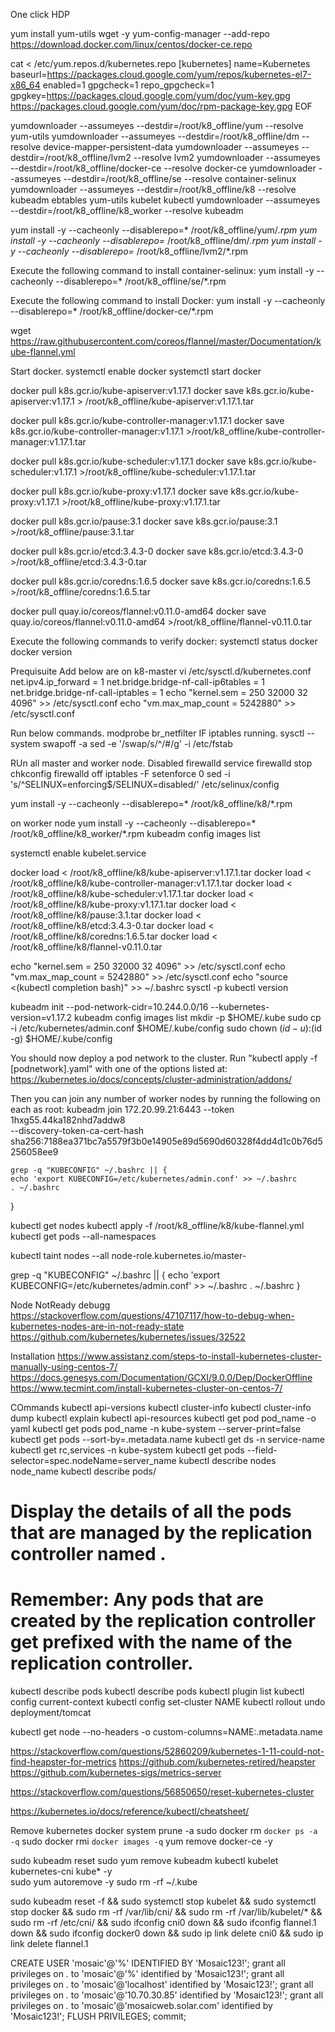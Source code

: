 One click HDP


yum install yum-utils wget  -y
yum-config-manager --add-repo \
https://download.docker.com/linux/centos/docker-ce.repo

cat <<EOF > /etc/yum.repos.d/kubernetes.repo
[kubernetes]
name=Kubernetes
baseurl=https://packages.cloud.google.com/yum/repos/kubernetes-el7-x86_64
enabled=1
gpgcheck=1
repo_gpgcheck=1
gpgkey=https://packages.cloud.google.com/yum/doc/yum-key.gpg https://packages.cloud.google.com/yum/doc/rpm-package-key.gpg
EOF

yumdownloader --assumeyes --destdir=/root/k8_offline/yum --resolve yum-utils
yumdownloader --assumeyes --destdir=/root/k8_offline/dm --resolve device-mapper-persistent-data
yumdownloader --assumeyes --destdir=/root/k8_offline/lvm2 --resolve lvm2
yumdownloader --assumeyes --destdir=/root/k8_offline/docker-ce --resolve docker-ce
yumdownloader --assumeyes --destdir=/root/k8_offline/se --resolve container-selinux
yumdownloader --assumeyes --destdir=/root/k8_offline/k8 --resolve  kubeadm ebtables yum-utils kubelet kubectl
yumdownloader --assumeyes --destdir=/root/k8_offline/k8_worker --resolve  kubeadm 

yum install -y --cacheonly --disablerepo=* /root/k8_offline/yum/*.rpm
yum install -y --cacheonly --disablerepo=* /root/k8_offline/dm/*.rpm
yum install -y --cacheonly --disablerepo=* /root/k8_offline/lvm2/*.rpm

Execute the following command to install container-selinux:
yum install -y --cacheonly --disablerepo=* /root/k8_offline/se/*.rpm

Execute the following command to install Docker:
yum install -y --cacheonly --disablerepo=* /root/k8_offline/docker-ce/*.rpm

wget https://raw.githubusercontent.com/coreos/flannel/master/Documentation/kube-flannel.yml





Start docker.
systemctl enable docker
systemctl start docker


docker pull k8s.gcr.io/kube-apiserver:v1.17.1
docker save k8s.gcr.io/kube-apiserver:v1.17.1     >  /root/k8_offline/kube-apiserver:v1.17.1.tar 

docker pull k8s.gcr.io/kube-controller-manager:v1.17.1
docker save k8s.gcr.io/kube-controller-manager:v1.17.1 >/root/k8_offline/kube-controller-manager:v1.17.1.tar

docker pull k8s.gcr.io/kube-scheduler:v1.17.1
docker save k8s.gcr.io/kube-scheduler:v1.17.1 >/root/k8_offline/kube-scheduler:v1.17.1.tar

docker pull k8s.gcr.io/kube-proxy:v1.17.1
docker save k8s.gcr.io/kube-proxy:v1.17.1 >/root/k8_offline/kube-proxy:v1.17.1.tar

docker pull k8s.gcr.io/pause:3.1
docker save k8s.gcr.io/pause:3.1 >/root/k8_offline/pause:3.1.tar

docker pull k8s.gcr.io/etcd:3.4.3-0
docker save k8s.gcr.io/etcd:3.4.3-0 >/root/k8_offline/etcd:3.4.3-0.tar

docker pull k8s.gcr.io/coredns:1.6.5
docker save k8s.gcr.io/coredns:1.6.5 >/root/k8_offline/coredns:1.6.5.tar

docker pull quay.io/coreos/flannel:v0.11.0-amd64
docker save  quay.io/coreos/flannel:v0.11.0-amd64 >/root/k8_offline/flannel-v0.11.0.tar





Execute the following commands to verify docker:
systemctl status docker
docker version

Prequisuite
Add below are on k8-master
vi /etc/sysctl.d/kubernetes.conf 
net.ipv4.ip_forward = 1
net.bridge.bridge-nf-call-ip6tables = 1
net.bridge.bridge-nf-call-iptables = 1
echo "kernel.sem = 250 32000 32 4096" >> /etc/sysctl.conf
echo "vm.max_map_count = 5242880" >> /etc/sysctl.conf

Run below commands.
modprobe br_netfilter IF iptables running.
sysctl --system
swapoff -a
sed -e '/swap/s/^/#/g' -i /etc/fstab

RUn all master and worker node.
Disabled firewalld
service firewalld stop
chkconfig firewalld off
iptables -F 
setenforce 0
sed -i 's/^SELINUX=enforcing$/SELINUX=disabled/' /etc/selinux/config




yum install -y --cacheonly --disablerepo=* /root/k8_offline/k8/*.rpm

on worker node
yum install -y --cacheonly --disablerepo=* /root/k8_offline/k8_worker/*.rpm
kubeadm config images list


systemctl enable kubelet.service


docker load < /root/k8_offline/k8/kube-apiserver:v1.17.1.tar 
docker load < /root/k8_offline/k8/kube-controller-manager:v1.17.1.tar
docker load < /root/k8_offline/k8/kube-scheduler:v1.17.1.tar
docker load < /root/k8_offline/k8/kube-proxy:v1.17.1.tar
docker load < /root/k8_offline/k8/pause:3.1.tar
docker load < /root/k8_offline/k8/etcd:3.4.3-0.tar
docker load < /root/k8_offline/k8/coredns:1.6.5.tar
docker load < /root/k8_offline/k8/flannel-v0.11.0.tar

echo "kernel.sem = 250 32000 32 4096" >> /etc/sysctl.conf
echo "vm.max_map_count = 5242880" >> /etc/sysctl.conf
echo "source <(kubectl completion bash)" >> ~/.bashrc
sysctl -p
kubectl version


kubeadm init --pod-network-cidr=10.244.0.0/16 --kubernetes-version=v1.17.2
kubeadm config images list
mkdir -p $HOME/.kube
  sudo cp -i /etc/kubernetes/admin.conf $HOME/.kube/config
  sudo chown $(id -u):$(id -g) $HOME/.kube/config

  You should now deploy a pod network to the cluster.
Run "kubectl apply -f [podnetwork].yaml" with one of the options listed at:
  https://kubernetes.io/docs/concepts/cluster-administration/addons/

Then you can join any number of worker nodes by running the following on each as root:
kubeadm join 172.20.99.21:6443 --token 1hxg55.44ka182nhd7addw8 \
    --discovery-token-ca-cert-hash sha256:7188ea371bc7a5579f3b0e14905e89d5690d60328f4dd4d1c0b76d5256058ee9


	grep -q "KUBECONFIG" ~/.bashrc || {
    echo 'export KUBECONFIG=/etc/kubernetes/admin.conf' >> ~/.bashrc
    . ~/.bashrc
}


kubectl get nodes
kubectl apply -f /root/k8_offline/k8/kube-flannel.yml
kubectl get pods --all-namespaces



kubectl taint nodes --all node-role.kubernetes.io/master-


	
grep -q "KUBECONFIG" ~/.bashrc || {
echo 'export KUBECONFIG=/etc/kubernetes/admin.conf' >> ~/.bashrc
. ~/.bashrc
}




Node NotReady debugg
https://stackoverflow.com/questions/47107117/how-to-debug-when-kubernetes-nodes-are-in-not-ready-state
https://github.com/kubernetes/kubernetes/issues/32522


Installation
https://www.assistanz.com/steps-to-install-kubernetes-cluster-manually-using-centos-7/
https://docs.genesys.com/Documentation/GCXI/9.0.0/Dep/DockerOffline
https://www.tecmint.com/install-kubernetes-cluster-on-centos-7/


COmmands
kubectl api-versions
kubectl cluster-info
kubectl cluster-info dump
kubectl explain
kubectl api-resources
kubectl get pod pod_name -o yaml 
kubectl get pods pod_name -n kube-system  --server-print=false
kubectl get pods --sort-by=.metadata.name
kubectl get ds -n service-name
 kubectl get rc,services -n kube-system
 kubectl get pods --field-selector=spec.nodeName=server_name
 kubectl describe nodes node_name
 kubectl describe pods/<pod-name>
 # Display the details of all the pods that are managed by the replication controller named <rc-name>.
# Remember: Any pods that are created by the replication controller get prefixed with the name of the replication controller.
kubectl describe pods <rc-name>
kubectl describe pods
kubectl plugin list
kubectl config current-context
kubectl config set-cluster NAME
kubectl rollout undo deployment/tomcat

kubectl get node --no-headers -o custom-columns=NAME:.metadata.name


https://stackoverflow.com/questions/52860209/kubernetes-1-11-could-not-find-heapster-for-metrics
https://github.com/kubernetes-retired/heapster
https://github.com/kubernetes-sigs/metrics-server

https://stackoverflow.com/questions/56850650/reset-kubernetes-cluster

https://kubernetes.io/docs/reference/kubectl/cheatsheet/

Remove kubernetes
docker system prune -a
sudo docker rm `docker ps -a -q`
sudo docker rmi `docker images -q`
yum remove docker-ce -y

sudo kubeadm reset 
sudo yum remove kubeadm kubectl kubelet kubernetes-cni kube*    -y  
sudo yum autoremove -y 
sudo rm -rf ~/.kube


sudo kubeadm reset -f && 
 sudo systemctl stop kubelet && 
 sudo systemctl stop docker && 
 sudo rm -rf /var/lib/cni/ && 
 sudo rm -rf /var/lib/kubelet/* && 
 sudo rm -rf /etc/cni/ && 
 sudo ifconfig cni0 down && 
 sudo ifconfig flannel.1 down && 
 sudo ifconfig docker0 down && 
 sudo ip link delete cni0 && 
 sudo ip link delete flannel.1
 
 
 
 
CREATE USER 'mosaic'@'%' IDENTIFIED BY 'Mosaic123!';
grant all privileges on *.* to 'mosaic'@'%' identified by 'Mosaic123!';
grant all privileges on *.* to 'mosaic'@'localhost' identified by 'Mosaic123!';
grant all privileges on *.* to 'mosaic'@'10.70.30.85' identified by 'Mosaic123!';
grant all privileges on *.* to 'mosaic'@'mosaicweb.solar.com' identified by 'Mosaic123!';
FLUSH PRIVILEGES;
commit;



